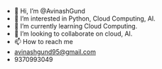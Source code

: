 - 👋 Hi, I’m @AvinashGund
- 👀 I’m interested in Python, Cloud Computing, AI.
- 🌱 I’m currently learning Cloud Computing.
- 💞️ I’m looking to collaborate on cloud, AI.
- 📫 How to reach me 
- avinashgund95@gmail.com
- 9370993049

<!---
AvinashGund/AvinashGund is a ✨ special ✨ repository because its `README.md` (this file) appears on your GitHub profile.
You can click the Preview link to take a look at your changes.
--->

